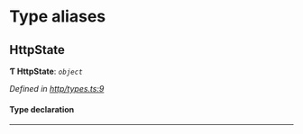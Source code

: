 

# Type aliases

<a id="httpstate"></a>

##  HttpState

**Ƭ HttpState**: *`object`*

*Defined in [http/types.ts:9](https://github.com/polkadot-js/api/blob/fd1f9d9/packages/rpc-provider/src/http/types.ts#L9)*

#### Type declaration

___

